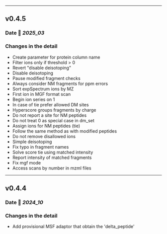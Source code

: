___
## v0.4.5

### Date 📅 *2025_03*

### Changes in the detail

+ Create parameter for protein column name
+ Filter ions only if threshold > 0
+ Revert "disable deisotoping"
+ Disable deisotoping
+ Pause modified fragment checks
+ Always consider NM fragments for ppm errors
+ Sort expSpectrum ions by MZ
+ First ion in MGF format scan
+ Begin ion series on 1
+ In case of tie prefer allowed DM sites
+ Hyperscore groups fragments by charge
+ Do not report a site for NM peptides
+ Do not treat 0 as special case in dm_set
+ Assign ions for NM peptides (tie)
+ Follow the same method as with modified peptides
+ Do not remove disallowed ions
+ Simple deisotoping
+ Fix typo in fragment names
+ Solve score tie using matched intensity
+ Report intensity of matched fragments
+ Fix mgf mode
+ Access scans by number in mzml files


___
## v0.4.4

### Date 📅 *2024_10*

### Changes in the detail

+ Add provisional MSF adaptor that obtain the 'delta_peptide'